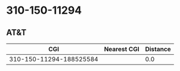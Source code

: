 # 310-150-11294
## AT&T


| CGI | Nearest CGI | Distance |
|-----|-------------|----------|
| 310-150-11294-188525584 |  | 0.0 |
